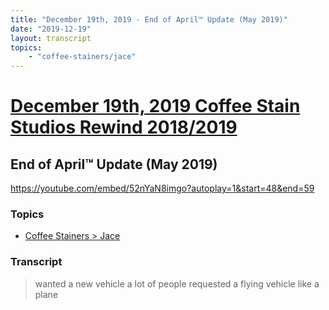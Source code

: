 ```yaml
---
title: "December 19th, 2019 - End of April™ Update (May 2019)"
date: "2019-12-19"
layout: transcript
topics: 
    - "coffee-stainers/jace"
---
```

# [December 19th, 2019 Coffee Stain Studios Rewind 2018/2019](../2019-12-19.md)
## End of April™ Update (May 2019)
https://youtube.com/embed/52nYaN8imgo?autoplay=1&start=48&end=59
### Topics
* [Coffee Stainers > Jace](../topics/coffee-stainers/jace.md)

### Transcript

> wanted a new vehicle a lot of people
> requested a flying vehicle like a plane
